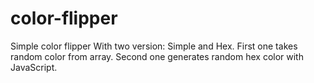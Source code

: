 # color-flipper

Simple color flipper With two version: Simple and Hex. First one takes random color from array. Second one generates random hex color with JavaScript.
